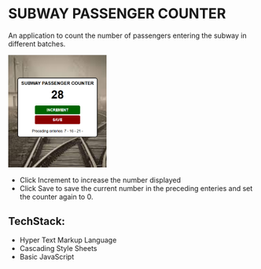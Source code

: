 # SUBWAY PASSENGER COUNTER

An application to count the number of passengers entering the subway in different batches.  

<img src="Application.png" alt="drawing" width="200"/>  

* Click Increment to increase the number displayed
* Click Save to save the current number in the preceding enteries and set the counter again to 0.  
## TechStack:
* Hyper Text Markup Language
* Cascading Style Sheets
* Basic JavaScript
